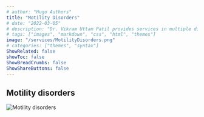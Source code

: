 ```yaml
---
# author: "Hugo Authors"
title: "Motility Disorders"
# date: "2022-03-05"
# description: "Dr. Vikram Uttam Patil provides services in multiple disorders"
# tags: ["images", "markdown", "css", "html", "themes"]
image: "/services/MotilityDisorders.png"
# categories: ["themes", "syntax"]
ShowRelated: false
showToc: false
ShowBreadCrumbs: false
ShowShareButtons: false
---
```


## Motility disorders

![Motility disorders](/services/MotilityDisorders.png)
